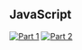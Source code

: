 ## JavaScript
[![Part 1](https://img.shields.io/badge/Part%201-0.113ms-informational)](https://adventofcode.com/2021/)
[![Part 2](https://img.shields.io/badge/Part%202-32.900ms-informational)](https://adventofcode.com/2021/)